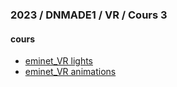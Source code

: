 ### 2023 / DNMADE1 / VR / Cours 3

#### cours
* [eminet_VR lights](https://eminet666.github.io/eminet_VR/d_lights/README.md) 
* [eminet_VR animations](https://eminet666.github.io/eminet_VR/6_animation/README.md)
